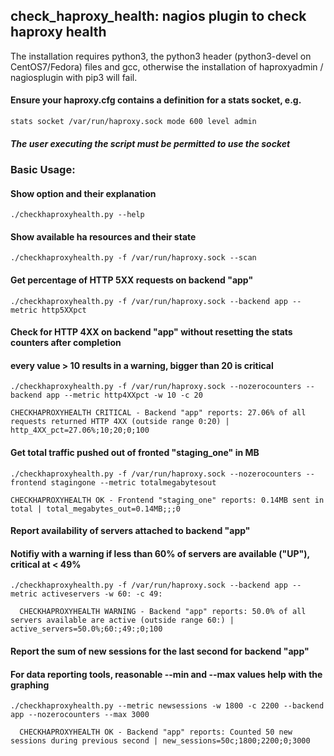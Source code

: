 ## check_haproxy_health: nagios plugin to check haproxy health

The installation requires python3, the python3 header (python3-devel on CentOS7/Fedora) files and gcc, 
otherwise the installation of haproxyadmin / nagiosplugin with pip3 will fail.

#### Ensure your haproxy.cfg contains a definition for a stats socket, e.g.

    stats socket /var/run/haproxy.sock mode 600 level admin

##### The user executing the script must be permitted to use the socket


### Basic Usage:

#### Show option and their explanation

    ./checkhaproxyhealth.py --help

#### Show available ha resources and their state

    ./checkhaproxyhealth.py -f /var/run/haproxy.sock --scan

#### Get percentage of HTTP 5XX requests on backend "app"

    ./checkhaproxyhealth.py -f /var/run/haproxy.sock --backend app --metric http5XXpct

#### Check for HTTP 4XX on backend "app" without resetting the stats counters after completion
#### every value > 10 results in a warning, bigger than 20 is critical

    ./checkhaproxyhealth.py -f /var/run/haproxy.sock --nozerocounters --backend app --metric http4XXpct -w 10 -c 20

```text
CHECKHAPROXYHEALTH CRITICAL - Backend "app" reports: 27.06% of all requests returned HTTP 4XX (outside range 0:20) | http_4XX_pct=27.06%;10;20;0;100
```

#### Get total traffic pushed out of fronted "staging_one" in MB

    ./checkhaproxyhealth.py -f /var/run/haproxy.sock --nozerocounters --frontend stagingone --metric totalmegabytesout
    
```text
CHECKHAPROXYHEALTH OK - Frontend "staging_one" reports: 0.14MB sent in total | total_megabytes_out=0.14MB;;;0
```

#### Report availability of servers attached to backend "app"
#### Notifiy with a warning if less than 60% of servers are available ("UP"), critical at < 49%

    ./checkhaproxyhealth.py -f /var/run/haproxy.sock --backend app --metric activeservers -w 60: -c 49:

```text
  CHECKHAPROXYHEALTH WARNING - Backend "app" reports: 50.0% of all servers available are active (outside range 60:) | active_servers=50.0%;60:;49:;0;100
```

#### Report the sum of new sessions for the last second for backend "app"
#### For data reporting tools, reasonable --min and --max values help with the graphing

    ./checkhaproxyhealth.py --metric newsessions -w 1800 -c 2200 --backend app --nozerocounters --max 3000

```text
  CHECKHAPROXYHEALTH OK - Backend "app" reports: Counted 50 new sessions during previous second | new_sessions=50c;1800;2200;0;3000
```